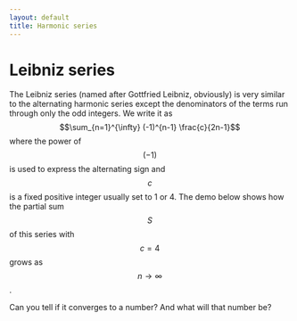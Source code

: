 ```yaml
---
layout: default
title: Harmonic series
---
```


# Leibniz series

The Leibniz series (named after Gottfried Leibniz, obviously)
is very similar to the alternating harmonic series
except the denominators of the terms run through only the odd integers.
We write it as $$\sum_{n=1}^{\infty} (-1)^{n-1} \frac{c}{2n-1}$$
where the power of $$(-1)$$ is used to express the alternating sign
and $$c$$ is a fixed positive integer usually set to 1 or 4.
The demo below shows how the partial sum $$S$$ of this series with
$$c=4$$ grows as $$n \to \infty$$.

<div id="sketch-holder">
  <!-- Our sketch will go here! -->
</div>

Can you tell if it converges to a number?
And what will that number be?


<script language="javascript" type="text/javascript" src="/js/p5.min.js"></script>
<script language="javascript" type="text/javascript" src="/js/series-leibniz.js"></script>
